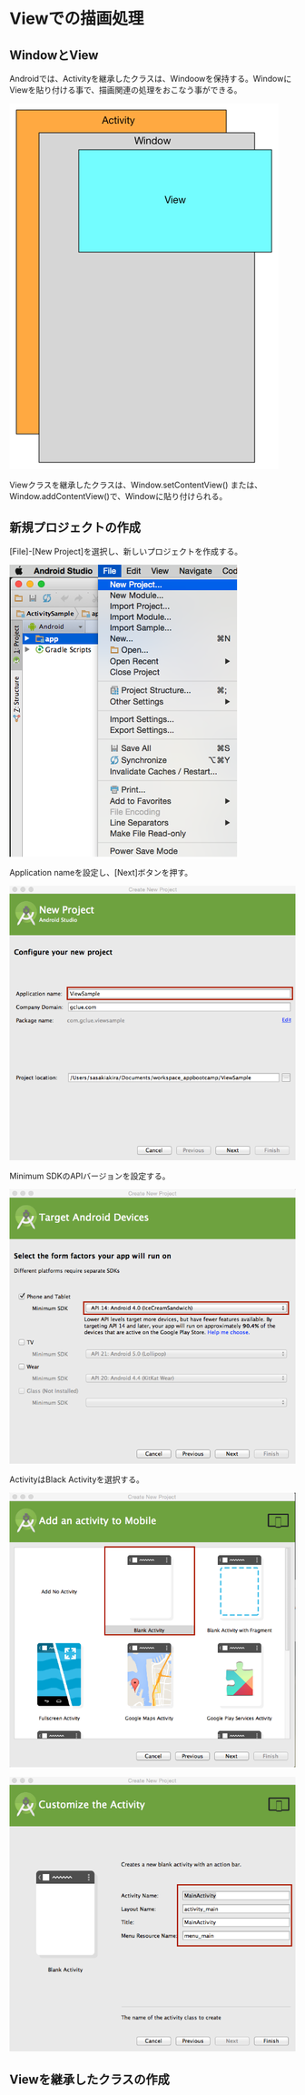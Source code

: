 # Viewでの描画処理

## WindowとView

Androidでは、Activityを継承したクラスは、Windoowを保持する。WindowにViewを貼り付ける事で、描画関連の処理をおこなう事ができる。

![](chapter5/pre0501.png)

Viewクラスを継承したクラスは、Window.setContentView() または、Window.addContentView()で、Windowに貼り付けられる。

## 新規プロジェクトの作成

[File]-[New Project]を選択し、新しいプロジェクトを作成する。

![](chapter5/pre0502.png)

Application nameを設定し、[Next]ボタンを押す。

![](chapter5/pre0503.png)

Minimum SDKのAPIバージョンを設定する。

![](chapter5/pre0504.png)

ActivityはBlack Activityを選択する。

![](chapter5/pre0505.png)

![](chapter5/pre0506.png)

## Viewを継承したクラスの作成



